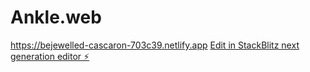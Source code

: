 # Ankle.web
https://bejewelled-cascaron-703c39.netlify.app 
[Edit in StackBlitz next generation editor ⚡️](https://stackblitz.com/~/github.com/anand-1904/Ankle.)
